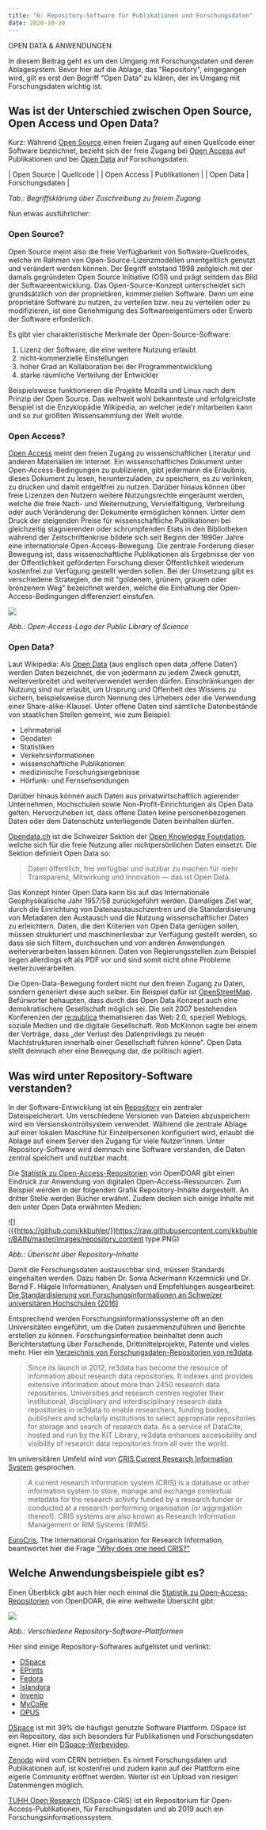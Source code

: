 ```yaml
---
title: "6: Repository-Software für Publikationen und Forschungsdaten"
date: 2020-10-30
---
```


OPEN DATA & ANWENDUNGEN

In diesem Beitrag geht es um den Umgang mit Forschungsdaten und deren Ablagesystem. 
Bevor hier auf die Ablage, das "Repository", eingegangen wird, gilt es erst den Begriff "Open Data" zu klären, der im Umgang mit Forschungsdaten wichtig ist:

## Was ist der Unterschied zwischen Open Source, Open Access und Open Data? 
Kurz: Während [Open Source](https://www.businessinsider.de/gruenderszene/lexikon/begriffe/open-source/) einen freien Zugang auf einen Quellcode einer Software bezeichnet, bezieht sich der freie Zugang bei [Open Access]() auf Publikationen und bei [Open Data](https://de.wikipedia.org/wiki/Open_Data) auf Forschungsdaten.

| Open Source      | Quellcode        |
| Open Access      | Publikationen    |
| Open Data        | Forschungsdaten  |

*Tab.: Begriffsklärung über Zuschreibung zu freiem Zugang*

Nun etwas ausführlicher:

### Open Source?
Open Source meint also die freie Verfügbarkeit von Software-Quellcodes, welche im Rahmen von Open-Source-Lizenzmodellen unentgeltlich genutzt und verändert werden können. Der Begriff entstand 1998 zeitgleich mit der damals gegründeten Open Source Initiative (OSI) und prägt seitdem das Bild der Softwareentwicklung. 
Das Open-Source-Konzept unterscheidet sich grundsätzlich von der proprietären, kommerziellen Software. Denn um eine proprietäre Software zu nutzen, zu verteilen bzw. neu zu verteilen oder zu modifizieren, ist eine Genehmigung des Softwareeigentümers oder Erwerb der Software erforderlich.

Es gibt vier charakteristische Merkmale der Open-Source-Software:
1. Lizenz der Software, die eine weitere Nutzung erlaubt
2. nicht-kommerzielle Einstellungen
3. hoher Grad an Kollaboration bei der Programmentwicklung
4. starke räumliche Verteilung der Entwickler

Beispielsweise funktionieren die Projekte Mozilla und Linux nach dem Prinzip der Open Source. Das weltweit wohl bekannteste und erfolgreichste Beispiel ist die Enzyklopädie Wikipedia, an welcher jede'r mitarbeiten kann und so zur größten Wissensammlung der Welt wurde.

### Open Access?
[Open Access](https://de.wikipedia.org/wiki/Open_Access) meint den freien Zugang zu wissenschaftlicher Literatur und anderen Materialien im Internet. 
Ein wissenschaftliches Dokument unter Open-Access-Bedingungen zu publizieren, gibt jedermann die Erlaubnis, dieses Dokument zu lesen, herunterzuladen, zu speichern, es zu verlinken, zu drucken und damit entgeltfrei zu nutzen. Darüber hinaus können über freie Lizenzen den Nutzern weitere Nutzungsrechte eingeräumt werden, welche die freie Nach- und Weiternutzung, Vervielfältigung, Verbreitung oder auch Veränderung der Dokumente ermöglichen können. Unter dem Druck der steigenden Preise für wissenschaftliche Publikationen bei gleichzeitig stagnierenden oder schrumpfenden Etats in den Bibliotheken während der Zeitschriftenkrise bildete sich seit Beginn der 1990er Jahre eine internationale Open-Access-Bewegung. Die zentrale Forderung dieser Bewegung ist, dass wissenschaftliche Publikationen als Ergebnisse der von der Öffentlichkeit geförderten Forschung dieser Öffentlichkeit wiederum kostenfrei zur Verfügung gestellt werden sollen. Bei der Umsetzung gibt es verschiedene Strategien, die mit "goldenem, grünem, grauem oder bronzenem Weg" bezeichnet werden, welche die Einhaltung der Open-Access-Bedingungen differenziert einstufen. 

![]({{https://github.com/kkbuhler/}}https://raw.githubusercontent.com/kkbuhler/BAIN/master/images/open_access.PNG)

*Abb.: Open-Access-Logo der Public Library of Science*

### Open Data?
Laut Wikipedia: Als [Open Data](https://de.wikipedia.org/wiki/Open_Data) (aus englisch open data ‚offene Daten‘) werden Daten bezeichnet, die von jedermann zu jedem Zweck genutzt, weiterverbreitet und weiterverwendet werden dürfen. Einschränkungen der Nutzung sind nur erlaubt, um Ursprung und Offenheit des Wissens zu sichern, beispielsweise durch Nennung des Urhebers oder die Verwendung einer Share-alike-Klausel. 
Unter offene Daten sind sämtliche Datenbestände von staatlichen Stellen gemeint, wie zum Beispiel: 
- Lehrmaterial
- Geodaten
- Statistiken
- Verkehrsinformationen
- wissenschaftliche Publikationen
- medizinische Forschungsergebnisse 
- Hörfunk- und Fernsehsendungen

Darüber hinaus können auch Daten aus privatwirtschaftlich agierender Unternehmen, Hochschulen sowie Non-Profit-Einrichtungen als Open Data gelten. Hervorzuheben ist, dass offene Daten keine personenbezogenen Daten oder dem Datenschutz unterliegende Daten beinhalten dürfen.

[Opendata.ch](https://opendata.ch/) ist die Schweizer Sektion der [Open Knowledge Foundation](https://okfn.org/), welche sich für die freie Nutzung aller nichtpersönlichen Daten einsetzt. Die Sektion definiert Open Data so:

> Daten öffentlich, frei verfügbar und nutzbar zu machen für mehr Transparenz, Mitwirkung und Innovation — das ist Open Data.

Das Konzept hinter Open Data kann bis auf das Internationale Geophysikalische Jahr 1957/58 zurückgeführt werden. Damaliges Ziel war, durch die Einrichtung von Datenaustauschzentren und die Standardisierung von Metadaten den Austausch und die Nutzung wissenschaftlicher Daten zu erleichtern. Daten, die den Kriterien von Open Data genügen sollen, müssen strukturiert und maschinenlesbar zur Verfügung gestellt werden, so dass sie sich filtern, durchsuchen und von anderen Anwendungen weiterverarbeiten lassen können. Daten von Regierungsstellen zum Beispiel liegen allerdings oft als PDF vor und sind somit nicht ohne Probleme weiterzuverarbeiten.

Die Open-Data-Bewegung fordert nicht nur den freien Zugang zu Daten, sondern generiert diese auch selber. Ein Beispiel dafür ist [OpenStreetMap](https://www.osm.ch/). Befürworter behaupten, dass durch das Open Data Konzept auch eine demokratischere Gesellschaft möglich sei. Die seit 2007 bestehenden Konferenzen der  [re:publica](https://re-publica.com/de) thematisieren das Web 2.0, speziell Weblogs, soziale Medien und die digitale Gesellschaft. Rob McKinnon sagte bei einem der Vorträge, dass „der Verlust des Datenprivilegs zu neuen Machtstrukturen innerhalb einer Gesellschaft führen könne“. Open Data stellt demnach eher eine Bewegung dar, die politisch agiert. 

## Was wird unter Repository-Software verstanden?
In der Software-Entwicklung ist ein [Repository](https://techterms.com/definition/repository) ein zentraler Dateispeicherort. Um verschiedene Versionen von Dateien abzuspeichern wird ein Versionskontrollsystem verwendet. Während die zentrale Ablage auf einer lokalen Maschine für Einzelpersonen konfiguriert wird, erlaubt die Ablage auf einem Server den Zugang für viele Nutzer'innen. Unter Repository-Software wird demnach eine Software verstanden, die Daten zentral speichert und nutzbar macht.

Die [Statistik zu Open-Access-Repositorien](https://v2.sherpa.ac.uk/view/repository_visualisations/1.html) von OpenDOAR gibt einen Eindruck zur Anwendung von digitalen Open-Access-Ressourcen. Zum Beispiel werden in der folgenden Grafik Repository-Inhalte dargestellt. An dritter Stelle werden Bücher erwähnt. Zudem decken sich einige Inhalte mit den unter Open Data erwähnten Medien:

![]({{https://github.com/kkbuhler/}}https://raw.githubusercontent.com/kkbuhler/BAIN/master/images/repository_content type.PNG)

*Abb.: Überischt über Repository-Inhalte*

Damit die Forschungsdaten austauschbar sind, müssen Standards eingehalten werden. Dazu haben Dr. Sonia Ackermann Krzemnicki und Dr. Bernd F. Hägele Informationen, Analysen und Empfehlungen ausgearbeitet: [Die Standardisierung von Forschungsinformationen an Schweizer universitären Hochschulen (2016)](https://edoc.unibas.ch/54788/3/20170321084631_58d0da57ae2a8.pdf)

Entsprechend werden Forschungsinformationssysteme oft an den Universitäten eingeführt, um die Daten zusammenzuführen und Berichte erstellen zu können. Forschungsinformation beinhaltet denn auch Berichterstattung über Forschende, Drittmittelprojekte, Patente und vieles mehr. Hier ein [Verzeichnis von Forschungsdaten-Repositorien von re3data](https://www.re3data.org).

> Since its launch in 2012, re3data has become the resource of information about research data repositories. It indexes and provides extensive information about more than 2450 research data repositories. Universities and research centres register their institutional, disciplinary and interdisciplinary research data repositories in re3data to enable researchers, funding bodies, publishers and scholarly institutions to select appropriate repositories for storage and search of research data. As a service of DataCite, hosted and run by the KIT Library, re3data enhances accessibility and visibility of research data repositories from all over the world.

Im universitären Umfeld wird von [CRIS Current Research Information System](https://en.wikipedia.org/wiki/Current_research_information_system) gesprochen.

> A current research information system (CRIS) is a database or other information system to store, manage and exchange contextual metadata for the research activity funded by a research funder or conducted at a research-performing organisation (or aggregation thereof). CRIS systems are also known as Research Information Management or RIM Systems (RIMS).

[EuroCris](https://www.eurocris.org/), The International Organisation for Research Information, beantwortet hier die Frage ["Why does one need CRIS?"](https://www.eurocris.org/why-does-one-need-cris)

## Welche Anwendungsbeispiele gibt es?
Einen Überblick gibt auch hier noch einmal die [Statistik zu Open-Access-Repositorien](https://v2.sherpa.ac.uk/view/repository_visualisations/1.html) von OpenDOAR, die eine weltweite Übersicht gibt:

![]({{https://github.com/kkbuhler/}}https://raw.githubusercontent.com/kkbuhler/BAIN/master/images/repository_softwareplatforms.PNG)

*Abb.: Verschiedene Repository-Software-Plattformen*

Hier sind einige Repository-Softwares aufgelistet und verlinkt:
* [DSpace](https://www.dspace.org)
* [EPrints](https://www.eprints.org)
* [Fedora](http://fedorarepository.org) 
* [Islandora](https://islandora.ca)
* [Invenio](https://invenio-software.org)
* [MyCoRe](https://www.mycore.de)
* [OPUS](https://www.opus-repository.org)

[DSpace](https://www.dspace.org) ist mit 39% die häufigst genutzte Software Plattform. DSpace ist ein Repository, das sich besonders für Publikationen und Forschungsdaten eignet. Hier ein [DSpace-Werbevideo](https://youtu.be/7PrLRlpDDh4).

[Zenodo](https://zenodo.org) wird vom CERN betrieben. Es nimmt Forschungsdaten und Publikationen auf, ist kostenfrei und zudem kann auf der Plattform eine eigene Community eröffnet werden. Weiter ist ein Upload von riesigen Datenmengen möglich.

[TUHH Open Research](https://tore.tuhh.de) (DSpace-CRIS) ist ein Repositorium für Open-Access-Publikationen, für Forschungsdaten und ab 2019 auch ein Forschungsinformationssystem.




